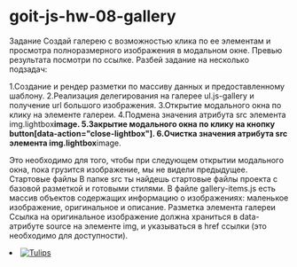 # goit-js-hw-08-gallery

Задание Создай галерею с возможностью клика по ее элементам и просмотра
полноразмерного изображения в модальном окне. Превью результата посмотри по
ссылке. Разбей задание на несколько подзадач:

1.Создание и рендер разметки по массиву данных и предоставленному шаблону.
2.Реализация делегирования на галерее ul.js-gallery и получение url большого
изображения. 3.Открытие модального окна по клику на элементе галереи. 4.Подмена
значения атрибута src элемента img.lightbox**image. 5.Закрытие модального окна
по клику на кнопку button[data-action="close-lightbox"]. 6.Очистка значения
атрибута src элемента img.lightbox**image.

Это необходимо для того, чтобы при следующем открытии модального окна, пока
грузится изображение, мы не видели предыдущее. Стартовые файлы В папке src ты
найдешь стартовые файлы проекта с базовой разметкой и готовыми стилями. В файле
gallery-items.js есть массив объектов содержащих информацию о изображениях:
маленькое изображение, оригинальное и описание. Разметка элемента галереи Ссылка
на оригинальное изображение должна храниться в data-атрибуте source на элементе
img, и указываться в href ссылки (это необходимо для доступности).

<li class="gallery__item">
  <a
    class="gallery__link"
    href="https://cdn.pixabay.com/photo/2010/12/13/10/13/tulips-2546_1280.jpg"
  >
    <img
      class="gallery__image"
      src="https://cdn.pixabay.com/photo/2010/12/13/10/13/tulips-2546__340.jpg"
      data-source="https://cdn.pixabay.com/photo/2010/12/13/10/13/tulips-2546_1280.jpg"
      alt="Tulips"
    />
  </a>
</li>
